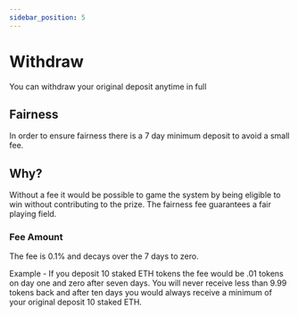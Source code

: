 ```yaml
---
sidebar_position: 5
---
```



# Withdraw

You can withdraw your original deposit anytime in full

## Fairness

In order to ensure fairness there is a 7 day minimum deposit to avoid a small fee. 

## Why?

Without a fee it would be possible to game the system by being eligible to win without contributing to the prize.  The fairness fee guarantees a fair playing field.  

### Fee Amount

<!-- TODO fetch fee and time from contract -->

The fee is 0.1% and decays over the 7 days to zero.

Example - If you deposit 10 staked ETH tokens the fee would be .01 tokens on day one and zero after seven days.  You will never receive less than 9.99 tokens back and after ten days you would always receive a minimum of your original deposit 10 staked ETH.  

